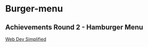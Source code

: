 # Burger-menu
## Achievements Round 2 - Hamburger Menu
[Web Dev Simplified](https://www.youtube.com/watch?v=At4B7A4GOPg)
